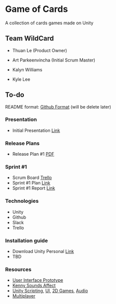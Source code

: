 # Game of Cards

A collection of cards games made on Unity

## Team WildCard

- Thuan Le (Product Owner)

- Art Parkeenvincha (Initial Scrum Master)

- Kalyn Williams

- Kyle Lee

## To-do

README format: [Github Format](https://help.github.com/articles/basic-writing-and-formatting-syntax/) (will be delete later)


### Presentation

- Initial Presentation [Link](https://docs.google.com/presentation/d/1JbSwHQwJg5-Oik0h6f20dCVgwFGAy97h9LZigEuszHU/edit?usp=sharing)
 
### Release Plans

- Release Plan #1 [PDF](https://github.com/Kaswilli/GameOfCards/blob/master/SCRUM/Release%20Plan%20%231.pdf)

### Sprint #1

- Scrum Board [Trello](https://trello.com/b/nC4iaQYB/game-of-cards-sprint-1-%F0%9F%9A%80-08-10-18-21-10-18)
- Sprint #1 Plan [Link](https://docs.google.com/document/d/1hyT55H2C1SfiIHOdKpfWRjAfH6jTzkLDLVLrnZ2Dbh0/edit)
- Sprint #1 Report [Link](https://docs.google.com/document/d/1UhWV542c60f8G0PK0X72cmzOhuq37D0xVA0Xa0oMXCg/edit?usp=sharing)

### Technologies

 - Unity 
 - Github
 - Slack
 - Trello

### Installation guide

 - Download Unity Personal [Link](https://store.unity.com/download?ref=personal)
 - TBD

### Resources

 - [User Interface Prototype](https://xd.adobe.com/view/f67aabb1-8b86-4a7d-5367-380d6d78ad04-804b/)
 - [Kenny Sounds Affect](https://kenney.nl/assets/casino-audio)
 - [Unity Scripting](https://unity3d.com/learn/tutorials/s/scripting), [UI](https://unity3d.com/learn/tutorials/s/user-interface-ui), [2D Games](https://unity3d.com/learn/tutorials/s/2d-game-creation), [Audio](https://unity3d.com/learn/tutorials/s/audio)
 - [Multiplayer](https://unity3d.com/learn/tutorials/s/multiplayer-networking)


